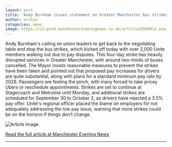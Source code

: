 ```yaml
---
layout: post
title: "Andy Burnham issues statement on Greater Manchester bus strikes as thousands of passengers hit"
author: archie
categories: news
image: https://i2-prod.manchestereveningnews.co.uk/article32509912.ece/ALTERNATES/s1200/0_Andy-Burnham-Bee-Network-improvements.jpg
---
```

Andy Burnham's calling on union leaders to get back to the negotiating table and stop the bus strikes, which kicked off today with over 2,000 Unite members walking out due to pay disputes. This four-day strike has heavily disrupted services in Greater Manchester, with around two-thirds of buses cancelled. The Mayor insists reasonable measures to prevent the strikes have been taken and pointed out that proposed pay increases for drivers are quite substantial, along with plans for a standard minimum pay rate by 2028. Passengers are feeling the pinch, with many forced to take pricey Ubers or reschedule appointments. Strikes are set to continue at Stagecoach and Metroline until Monday, and additional strikes are scheduled for September 30 to October 2, as drivers have rejected a 3.5% pay offer. Unite's regional officer placed the blame on employers for not adequately addressing the low pay issue, warning that more strikes could be on the horizon if things don’t change.

![Article Image](https://i2-prod.manchestereveningnews.co.uk/article32509912.ece/ALTERNATES/s1200/0_Andy-Burnham-Bee-Network-improvements.jpg)

[Read the full article at Manchester Evening News](https://www.manchestereveningnews.co.uk/news/greater-manchester-news/andy-burnham-issues-statement-greater-32509759)

---
